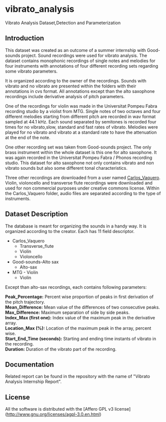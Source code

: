 # vibrato_analysis
Vibrato Analysis Dataset,Detection and Parameterization
## Introduction
This dataset was created as an outcome of a summer internship with Good-sounds project. Sound recordings were used for vibrato analysis. The dataset contains monophonic recordings of single notes and melodies for four instruments with annotations of four different recording sets regarding some vibrato parameters. 

It is organized according to the owner of the recordings. Sounds with vibrato and no vibrato are presented within the folders with their annotations in cvs format. All annotations except than the alto saxophone recordings include derivative analysis of pitch parameters. 

One of the recordings for violin was made in the Universitat Pompeu Fabra recording studio by a violist from MTG. Single notes of two octaves and four different melodies starting from different pitch are recorded in wav format sampled at 44.1 kHz. Each sound separated by semitones is recorded four times for no vibrato,slow, standard and fast rates of vibrato. Melodies  were played for no vibrato and vibrato at a standard rate to have the attenuation at the end of the note. 

One other recording set was taken from Good-sounds project. The only brass instrument within the whole dataset is this one for alto saxophone. It was again recorded in the Universitat Pompeu Fabra / Phonos recording studio. This dataset for alto saxophone not only contains vibrato and non vibrato sounds but also some different tonal characteristics. 

Three other recordings are downloaded from a user named [Carlos_Vaquero](http://www.freesound.org/people/Carlos_Vaquero/). Violin, violoncello and transverse flute recordings were downloaded and used for non commercial purposes under creative commons license. Within the Carlos_Vaquero folder, audio files are separated according to the type of instruments.

## Dataset Description
The database is meant for organizing the sounds in a handy way. It is organized according to the creator. Each has 11 field descriptor. 

  - Carlos_Vaquero
      * Transverse_flute
      * Violin
      * Violoncello
  - Good-sounds-Alto sax
      * Alto-sax
  - MTG - Violin
      * Violin

Except than alto-sax recordings, each contains following parameters:

**Peak_Percentage:** Percent wise proportion of peaks in first derivation of the pitch trajectory.  
**Mean_Difference:** Mean value of the differences of two consecutive peaks.  
**Max_Difference:** Maximum separation of side by side peaks.  
**Index_Max (first one):** Index value of the maximum peak in the derivative array.  
**Location_Max (%):** Location of the maximum peak in the array, percent wise.  
**Start_End_Time (seconds):** Starting and ending time instants of vibrato in the recording.  
**Duration:** Duration of the vibrato part of the recording.  

## Documentation

Related report can be found in the repository with the name of "Vibrato Analysis Internship Report".

## License
All the software is distributed with the [Affero GPL v3 license] (http://www.gnu.org/licenses/agpl-3.0.en.html)

